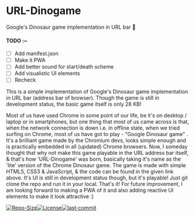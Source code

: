 # URL-Dinogame
Google's Dinosaur game implementation in URL bar 🦕

#### TODO :~

- [ ] Add manifest.json
- [ ] Make it PWA
- [ ] Add better sound for start/death scheme
- [ ] Add visualistic UI elements
- [ ] Recheck

This is a simple implementation of Google's Dinosaur game implementation in URL bar (address bar of browser). Though the game is still in development status, the basic game itself is only 28 KB!

Most of us have used Chrome in some point of our life, be it's on desktop / laptop or in smartphones, but one thing that most of us came across is that, when the network connection is down i.e. in offline state, when we tried surfing on Chrome, most of us have got to play - "Google Dinosaur game" . It's a brilliant game made by the Chromium devs, looks simple enough and is practically embedded in all (updated) Chrome browsers. Now, I someday thought that why not make this game playable in the URL address bar itself, & that's how 'URL-Dinogame' was born, basically taking it's name as the 'lite' version of the Chrome Dinosaur game. The game is made with simple HTML5, CSS3 & JavaScript, & the code can be found in the given link above. It's UI is still in development status though, but it's playable! Just git clone the repo and run it in your local. That's it! For future improvement, I am looking forward to making a PWA of it and also adding reactive UI elements to make it look attractive :) 


<a href="https://github.com/Neilblaze/URL-Dinogame/edit/master/README.md"><img src="https://img.shields.io/github/repo-size/Neilblaze/URL-Dinogame" alt="Repo-Size"/></a><a href="https://raw.githubusercontent.com/Neilblaze/URL-Dinogame/master/license.txt"><img src="https://img.shields.io/github/license/Neilblaze/URL-Dinogame?style=flat-square" alt="License"/></a><a href="https://github.com/Neilblaze/URL-Dinogame/edit/master/README.md"><img src="https://img.shields.io/github/last-commit/Neilblaze/URL-Dinogame" alt="last-commit"/></a>



